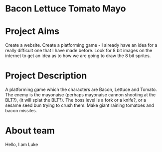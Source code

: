 # Bacon Lettuce Tomato Mayo

# Project Aims
Create a website.
Create a platforming game - I already have an idea for a really difficult one that I have made before. Look for 8 bit images on the internet to get an idea as to how we are going to draw the 8 bit sprites.


# Project Description

A platforming game which the characters are Bacon, Lettuce and Tomato. The enemy is the mayonaise (perhaps mayonaise cannon shooting at the BLT?), (it will splat the BLT?). The boss level is a fork or a knife?, or a sesame seed bun trying to crush them.
Make giant raining tomatoes and bacon missiles.

# About team
Hello, I am Luke
